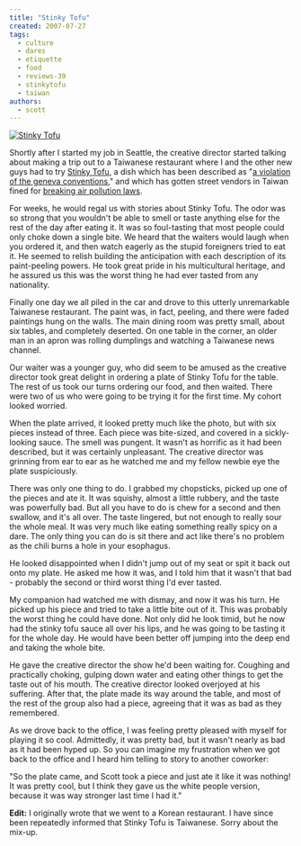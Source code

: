 ```yaml
---
title: "Stinky Tofu"
created: 2007-07-27
tags:
  - culture
  - dares
  - etiquette
  - food
  - reviews-39
  - stinkytofu
  - taiwan
authors:
  - scott
---
```


[![Stinky Tofu](/images/909671145_8310863033.jpg)](http://www.flickr.com/photos/spaceninja/909671145/)

Shortly after I started my job in Seattle, the creative director started talking about making a trip out to a Taiwanese restaurant where I and the other new guys had to try [Stinky Tofu](http://en.wikipedia.org/wiki/Stinky_tofu), a dish which has been described as "[a violation of the geneva conventions](http://www.deependdining.com/2004/10/stinky-tofu-star-lunch-chinatown-san.html)," and which has gotten street vendors in Taiwan fined for [breaking air pollution laws](http://www.ellenskitchen.com/faqs/stinkytofu.html).

For weeks, he would regal us with stories about Stinky Tofu. The odor was so strong that you wouldn't be able to smell or taste anything else for the rest of the day after eating it. It was so foul-tasting that most people could only choke down a single bite. We heard that the waiters would laugh when you ordered it, and then watch eagerly as the stupid foreigners tried to eat it. He seemed to relish building the anticipation with each description of its paint-peeling powers. He took great pride in his multicultural heritage, and he assured us this was the worst thing he had ever tasted from any nationality.

Finally one day we all piled in the car and drove to this utterly unremarkable Taiwanese restaurant. The paint was, in fact, peeling, and there were faded paintings hung on the walls. The main dining room was pretty small, about six tables, and completely deserted. On one table in the corner, an older man in an apron was rolling dumplings and watching a Taiwanese news channel.

Our waiter was a younger guy, who did seem to be amused as the creative director took great delight in ordering a plate of Stinky Tofu for the table. The rest of us took our turns ordering our food, and then waited. There were two of us who were going to be trying it for the first time. My cohort looked worried.

When the plate arrived, it looked pretty much like the photo, but with six pieces instead of three. Each piece was bite-sized, and covered in a sickly-looking sauce. The smell was pungent. It wasn't as horrific as it had been described, but it was certainly unpleasant. The creative director was grinning from ear to ear as he watched me and my fellow newbie eye the plate suspiciously.

There was only one thing to do. I grabbed my chopsticks, picked up one of the pieces and ate it. It was squishy, almost a little rubbery, and the taste was powerfully bad. But all you have to do is chew for a second and then swallow, and it's all over. The taste lingered, but not enough to really sour the whole meal. It was very much like eating something really spicy on a dare. The only thing you can do is sit there and act like there's no problem as the chili burns a hole in your esophagus.

He looked disappointed when I didn't jump out of my seat or spit it back out onto my plate. He asked me how it was, and I told him that it wasn't that bad - probably the second or third worst thing I'd ever tasted.

My companion had watched me with dismay, and now it was his turn. He picked up his piece and tried to take a little bite out of it. This was probably the worst thing he could have done. Not only did he look timid, but he now had the stinky tofu sauce all over his lips, and he was going to be tasting it for the whole day. He would have been better off jumping into the deep end and taking the whole bite.

He gave the creative director the show he'd been waiting for. Coughing and practically choking, gulping down water and eating other things to get the taste out of his mouth. The creative director looked overjoyed at his suffering. After that, the plate made its way around the table, and most of the rest of the group also had a piece, agreeing that it was as bad as they remembered.

As we drove back to the office, I was feeling pretty pleased with myself for playing it so cool. Admittedly, it was pretty bad, but it wasn't nearly as bad as it had been hyped up. So you can imagine my frustration when we got back to the office and I heard him telling to story to another coworker:

"So the plate came, and Scott took a piece and just ate it like it was nothing! It was pretty cool, but I think they gave us the white people version, because it was way stronger last time I had it."

**Edit:** I originally wrote that we went to a Korean restaurant. I have since been repeatedly informed that Stinky Tofu is Taiwanese. Sorry about the mix-up.
